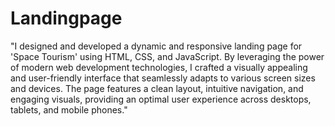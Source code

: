 # Landingpage
"I designed and developed a dynamic and responsive landing page for 'Space Tourism' using HTML, CSS, and JavaScript. By leveraging the power of modern web development technologies, I crafted a visually appealing and user-friendly interface that seamlessly adapts to various screen sizes and devices. The page features a clean layout, intuitive navigation, and engaging visuals, providing an optimal user experience across desktops, tablets, and mobile phones."
